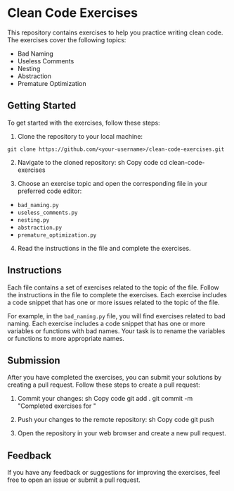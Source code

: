 # Clean Code Exercises

This repository contains exercises to help you practice writing clean code. The exercises cover the following topics:

- Bad Naming
- Useless Comments
- Nesting
- Abstraction
- Premature Optimization

## Getting Started

To get started with the exercises, follow these steps:

1. Clone the repository to your local machine:


```git clone https://github.com/<your-username>/clean-code-exercises.git```

2. Navigate to the cloned repository:
sh
Copy code
cd clean-code-exercises

3. Choose an exercise topic and open the corresponding file in your preferred code editor:
- `bad_naming.py`
- `useless_comments.py`
- `nesting.py`
- `abstraction.py`
- `premature_optimization.py`

4. Read the instructions in the file and complete the exercises.

## Instructions

Each file contains a set of exercises related to the topic of the file. Follow the instructions in the file to complete the exercises. Each exercise includes a code snippet that has one or more issues related to the topic of the file.

For example, in the `bad_naming.py` file, you will find exercises related to bad naming. Each exercise includes a code snippet that has one or more variables or functions with bad names. Your task is to rename the variables or functions to more appropriate names.

## Submission

After you have completed the exercises, you can submit your solutions by creating a pull request. Follow these steps to create a pull request:

1. Commit your changes:
sh
Copy code
git add .
git commit -m "Completed exercises for <exercise topic>"
2. Push your changes to the remote repository:
sh
Copy code
git push

3. Open the repository in your web browser and create a new pull request.

## Feedback

If you have any feedback or suggestions for improving the exercises, feel free to open an issue or submit a pull request.


